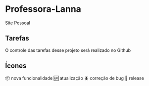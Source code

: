 # Professora-Lanna
Site Pessoal

## Tarefas

O controle das tarefas desse projeto será realizado no Github

## Ícones

:package: nova funcionalidade
:up: atualização
:beetle: correção de bug
:checkered_flag: release
